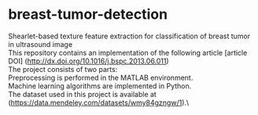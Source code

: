 # breast-tumor-detection
Shearlet-based texture feature extraction for classification of breast tumor in ultrasound image\
This repository contains an implementation of the following article [article DOI] (http://dx.doi.org/10.1016/j.bspc.2013.06.011)\
The project consists of two parts:\
Preprocessing is performed in the MATLAB environment.\
Machine learning algorithms are implemented in Python.\
The dataset used in this project is available at (https://data.mendeley.com/datasets/wmy84gzngw/1).\
